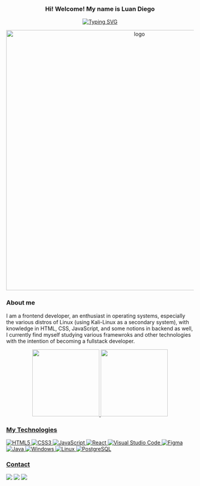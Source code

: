 <p align="center">
  <h3 align="center">Hi! Welcome! My name is Luan Diego </h3>
</p>

<p align="center">
  <a href="https://git.io/typing-svg">
    <img src="https://readme-typing-svg.demolab.com?font=Fira+Code&pause=1000&random=false&width=435&lines=I'm+a+Full-Stack+Web+Developer" alt="Typing SVG" /></a>
</p>

<p align="center"> 
<img src="https://github.com/Luan-Diego/Luan-Diego/assets/86962061/1ea096dc-4884-4d93-9aa0-0f4358a5e541" alt='logo' width='700px' margin='0 auto'/>
</p>

  
### About me
I am a frontend developer, an enthusiast in operating systems, especially the various distros of Linux (using Kali-Linux as a secondary system), with knowledge in HTML, CSS, JavaScript, and some notions in backend as well, I currently find myself studying various framewroks and other technologies with the intention of becoming a fullstack developer.


<div align="center">
  <a href="[https://github.com/doubty](https://github.com/Luan-Diego)">
  <img height="180em" src="https://github-readme-stats.vercel.app/api?username=Luan-Diego&show_icons=true&theme=tokyonight&include_all_commits=true&count_private=true"/>
  <img height="180em" src="https://github-readme-stats.vercel.app/api/top-langs/?username=Luan-Diego&layout=compact&langs_count=7&theme=tokyonight"/>
</div>


### My Technologies

![HTML5](https://img.shields.io/badge/html5-%23E34F26.svg?style=for-the-badge&logo=html5&logoColor=white)
![CSS3](https://img.shields.io/badge/css3-%231572B6.svg?style=for-the-badge&logo=css3&logoColor=white)
![JavaScript](https://img.shields.io/badge/javascript-%23212025.svg?style=for-the-badge&logo=javascript&logoColor=%23FFE057)
![React](https://img.shields.io/badge/react-%2320ADD4.svg?style=for-the-badge&logo=react&logoColor=white)
![Visual Studio Code](https://img.shields.io/badge/Visual%20Studio%20Code-0078d7.svg?style=for-the-badge&logo=visual-studio-code&logoColor=white)
![Figma](https://img.shields.io/badge/figma-%238B26C1.svg?style=for-the-badge&logo=figma&logoColor=white)
![Java](https://img.shields.io/badge/Java-000?style=for-the-badge&logo=java)
![Windows](https://img.shields.io/badge/Windows-017AD7?style=for-the-badge&logo=windows&logoColor=white)
![Linux](https://img.shields.io/badge/Linux-E34F26?style=for-the-badge&logo=linux&logoColor=black)
![PostgreSQL](https://img.shields.io/badge/PostgreSQL-316192?style=for-the-badge&logo=postgresql&logoColor=white)


 

### Contact
  

<a href="https://www.instagram.com/apenasluan_/" target="_blank"><img src="https://img.shields.io/badge/-Instagram-%23E4405F?style=for-the-badge&logo=instagram&logoColor=white" target="_blank"></a>
<a href="https://www.linkedin.com/in/luan-diego-04008ab2/" target="_blank"><img src="https://img.shields.io/badge/-LinkedIn-%230077B5?style=for-the-badge&logo=linkedin&logoColor=white" target="_blank"></a> 
<a href = "mailto:luandiegodev@gmail.com"><img src="https://img.shields.io/badge/-Gmail-%23333?style=for-the-badge&logo=gmail&logoColor=white" target="_blank"></a>   
  
  
  

</div>
